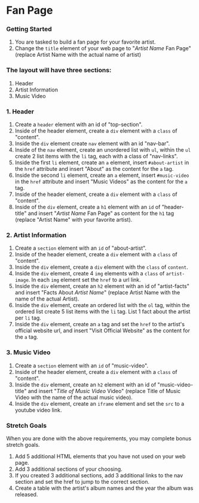 # Fan Page

### Getting Started

1. You are tasked to build a fan page for your favorite artist.
2. Change the `title` element of your web page to "_Artist Name_ Fan Page" (replace Artist Name with the actual name of artist)

### The layout will have three sections:

1. Header
2. Artist Information
3. Music Video

### 1. Header

1. Create a `header` element with an id of "top-section".
2. Inside of the header element, create a `div` element with a `class` of "content".
3. Inside the `div` element create `nav` element with an id "nav-bar".
4. Inside of the `nav` element, create an unordered list with `ul`, within the `ul` create 2 list items with the `li` tag, each with a class of "nav-links".
5. Inside the first `li` element, create an `a` element, insert `#about-artist` in the `href` attribute and insert "About" as the content for the `a` tag.
6. Inside the second `li` element, create an `a` element, insert `#music-video` in the `href` attribute and insert "Music Videos" as the content for the `a` tag.
7. Inside of the header element, create a `div` element with a `class` of "content".
8. Inside of the `div` element, create a `h1` element with an `id` of "header-title" and insert "_Artist Name_ Fan Page" as content for the `h1` tag (replace "Artist Name" with your favorite artist).

### 2. Artist Information

1. Create a `section` element with an `id` of "about-artist".
2. Inside of the header element, create a `div` element with a `class` of "content".
3. Inside the `div` element, create a `div` element with the `class` of `content`.
4. Inside the `div` element, create 4 `img` elements with a `class` of `artist-image`. In each `img` element set the `href` to a url link.
5. Inside the `div` element, create an `h2` element with an id of "artist-facts" and insert "Facts About _Artist Name_" (replace Artist Name with the name of the actual Artist).
6. Inside the `div` element, create an ordered list with the `ol` tag, within the ordered list create 5 list items with the `li` tag. List 1 fact about the artist per `li` tag.
7. Inside the `div` element, create an `a` tag and set the `href` to the artist's official website url, and insert "Visit Official Website" as the content for the `a` tag.

### 3. Music Video

1. Create a `section` element with an `id` of "music-video".
2. Inside of the header element, create a `div` element with a `class` of "content".
3. Inside the `div` element, create an `h2` element with an id of "music-video-title" and insert "_Title of Music Video_ Video" (replace Title of Music Video with the name of the actual music video).
4. Inside the `div` element, create an `iframe` element and set the `src` to a youtube video link.

### Stretch Goals

When you are done with the above requirements, you may complete bonus stretch goals.

1. Add 5 additional HTML elements that you have not used on your web page.
2. Add 3 additional sections of your choosing.
3. If you created 3 additional sections, add 3 additional links to the nav section and set the href to jump to the correct section.
4. Create a table with the artist's album names and the year the album was released.
